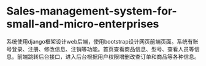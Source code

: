 # Sales-management-system-for-small-and-micro-enterprises
系统使用django框架设计web后端，使用bootstrap设计网页前端页面。系统有账号登录、注册、修改信息、注销等功能。首页查看商品信息、型号、查看人员等信息。前端跳转后台接口，进入后台根据用户权限增删改查订单和商品等各种信息。

